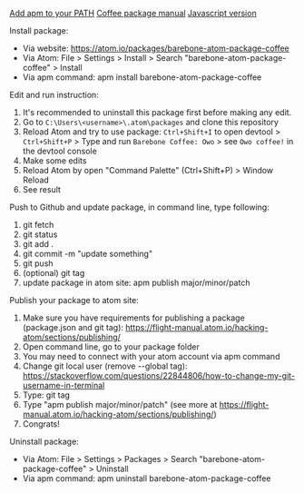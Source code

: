 [Add apm to your PATH](https://stackoverflow.com/questions/38138900/complete-guide-for-installing-apm-on-windows/41353271)
[Coffee package manual](http://web.archive.org/web/20160328161523/http://flight-manual.atom.io/hacking-atom/sections/package-modifying-text/)
[Javascript version](https://github.com/AcezukyRockon/barebone-atom-package)

Install package:
- Via website: https://atom.io/packages/barebone-atom-package-coffee
- Via Atom: File > Settings > Install > Search "barebone-atom-package-coffee" > Install
- Via apm command: apm install barebone-atom-package-coffee

Edit and run instruction:
1. It's recommended to uninstall this package first before making any edit.
2. Go to `C:\Users\<username>\.atom\packages` and clone this repository
3. Reload Atom and try to use package: `Ctrl+Shift+I` to open devtool > `Ctrl+Shift+P` > Type and run `Barebone Coffee: Owo` > see `Owo coffee!` in the devtool console
4. Make some edits
5. Reload Atom by open "Command Palette" (Ctrl+Shift+P) > Window Reload
6. See result

Push to Github and update package, in command line, type following:
1. git fetch
2. git status
3. git add .
4. git commit -m "update something"
5. git push
6. (optional) git tag
7. update package in atom site: apm publish major/minor/patch

Publish your package to atom site:
1. Make sure you have requirements for publishing a package (package.json and git tag): https://flight-manual.atom.io/hacking-atom/sections/publishing/
2. Open command line, go to your package folder
3. You may need to connect with your atom account via apm command
4. Change git local user (remove --global tag): https://stackoverflow.com/questions/22844806/how-to-change-my-git-username-in-terminal
5. Type: git tag
6. Type "apm publish major/minor/patch" (see more at https://flight-manual.atom.io/hacking-atom/sections/publishing/)
7. Congrats!

Uninstall package:
- Via Atom: File > Settings > Packages > Search "barebone-atom-package-coffee" > Uninstall
- Via apm command: apm uninstall barebone-atom-package-coffee

